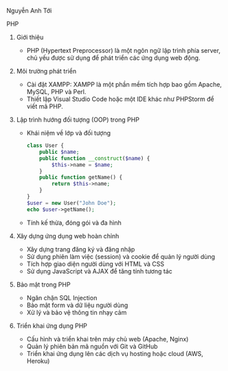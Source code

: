 Nguyễn Anh Tới

PHP

1. Giới thiệu
   - PHP (Hypertext Preprocessor) là một ngôn ngữ lập trình phía server, chủ yếu được sử dụng để phát triển các ứng dụng web động.

2. Môi trường phát triển
   - Cài đặt XAMPP: XAMPP là một phần mềm tích hợp bao gồm Apache, MySQL, PHP và Perl.
   - Thiết lập Visual Studio Code hoặc một IDE khác như PHPStorm để viết mã PHP.

3. Lập trình hướng đối tượng (OOP) trong PHP
   - Khái niệm về lớp và đối tượng
     ```php
     class User {
         public $name;
         public function __construct($name) {
             $this->name = $name;
         }
         public function getName() {
             return $this->name;
         }
     }
     $user = new User("John Doe");
     echo $user->getName();
     ```
   - Tính kế thừa, đóng gói và đa hình

4. Xây dựng ứng dụng web hoàn chỉnh
   - Xây dựng trang đăng ký và đăng nhập
   - Sử dụng phiên làm việc (session) và cookie để quản lý người dùng
   - Tích hợp giao diện người dùng với HTML và CSS
   - Sử dụng JavaScript và AJAX để tăng tính tương tác

5. Bảo mật trong PHP
   - Ngăn chặn SQL Injection
   - Bảo mật form và dữ liệu người dùng
   - Xử lý và bảo vệ thông tin nhạy cảm

6. Triển khai ứng dụng PHP
    - Cấu hình và triển khai trên máy chủ web (Apache, Nginx)
    - Quản lý phiên bản mã nguồn với Git và GitHub
    - Triển khai ứng dụng lên các dịch vụ hosting hoặc cloud (AWS, Heroku)
